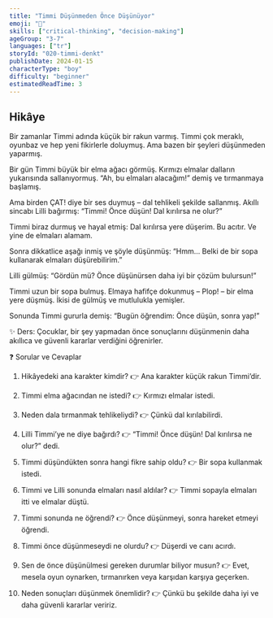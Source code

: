 ```yaml
---
title: "Timmi Düşünmeden Önce Düşünüyor"
emoji: "🧠"
skills: ["critical-thinking", "decision-making"]
ageGroup: "3-7"
languages: ["tr"]
storyId: "020-timmi-denkt"
publishDate: 2024-01-15
characterType: "boy"
difficulty: "beginner"
estimatedReadTime: 3
---
```


## Hikâye


Bir zamanlar Timmi adında küçük bir rakun varmış.
Timmi çok meraklı, oyunbaz ve hep yeni fikirlerle doluymuş. Ama bazen bir şeyleri düşünmeden yaparmış.

Bir gün Timmi büyük bir elma ağacı görmüş. Kırmızı elmalar dalların yukarısında sallanıyormuş.
“Ah, bu elmaları alacağım!” demiş ve tırmanmaya başlamış.

Ama birden ÇAT! diye bir ses duymuş – dal tehlikeli şekilde sallanmış.
Akıllı sincabı Lilli bağırmış:
“Timmi! Önce düşün! Dal kırılırsa ne olur?”

Timmi biraz durmuş ve hayal etmiş:
Dal kırılırsa yere düşerim. Bu acıtır. Ve yine de elmaları alamam.

Sonra dikkatlice aşağı inmiş ve şöyle düşünmüş:
“Hmm… Belki de bir sopa kullanarak elmaları düşürebilirim.”

Lilli gülmüş: “Gördün mü? Önce düşünürsen daha iyi bir çözüm bulursun!”

Timmi uzun bir sopa bulmuş. Elmaya hafifçe dokunmuş – Plop! – bir elma yere düşmüş.
İkisi de gülmüş ve mutlulukla yemişler.

Sonunda Timmi gururla demiş:
“Bugün öğrendim: Önce düşün, sonra yap!”

✨ Ders: Çocuklar, bir şey yapmadan önce sonuçlarını düşünmenin daha akıllıca ve güvenli kararlar verdiğini öğrenirler.

❓ Sorular ve Cevaplar

1. Hikâyedeki ana karakter kimdir?
👉 Ana karakter küçük rakun Timmi’dir.

2. Timmi elma ağacından ne istedi?
👉 Kırmızı elmalar istedi.

3. Neden dala tırmanmak tehlikeliydi?
👉 Çünkü dal kırılabilirdi.

4. Lilli Timmi’ye ne diye bağırdı?
👉 “Timmi! Önce düşün! Dal kırılırsa ne olur?” dedi.

5. Timmi düşündükten sonra hangi fikre sahip oldu?
👉 Bir sopa kullanmak istedi.

6. Timmi ve Lilli sonunda elmaları nasıl aldılar?
👉 Timmi sopayla elmaları itti ve elmalar düştü.

7. Timmi sonunda ne öğrendi?
👉 Önce düşünmeyi, sonra hareket etmeyi öğrendi.

8. Timmi önce düşünmeseydi ne olurdu?
👉 Düşerdi ve canı acırdı.

9. Sen de önce düşünülmesi gereken durumlar biliyor musun?
👉 Evet, mesela oyun oynarken, tırmanırken veya karşıdan karşıya geçerken.

10. Neden sonuçları düşünmek önemlidir?
👉 Çünkü bu şekilde daha iyi ve daha güvenli kararlar veririz.